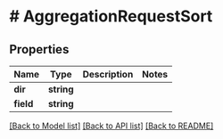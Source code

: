 # # AggregationRequestSort

## Properties

Name | Type | Description | Notes
------------ | ------------- | ------------- | -------------
**dir** | **string** |  |
**field** | **string** |  |

[[Back to Model list]](../../README.md#models) [[Back to API list]](../../README.md#endpoints) [[Back to README]](../../README.md)
